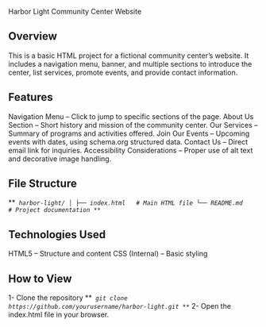 Harbor Light Community Center Website
## Overview
This is a basic HTML project for a fictional community center’s website.
It includes a navigation menu, banner, and multiple sections to introduce the center, list services, promote events, and provide contact information.

## Features
Navigation Menu – Click to jump to specific sections of the page.
About Us Section – Short history and mission of the community center.
Our Services – Summary of programs and activities offered.
Join Our Events – Upcoming events with dates, using schema.org structured data.
Contact Us – Direct email link for inquiries.
Accessibility Considerations – Proper use of alt text and decorative image handling.

## File Structure
***```
harbor-light/
│
├── index.html   # Main HTML file
└── README.md    # Project documentation
**```*

## Technologies Used
HTML5 – Structure and content
CSS (Internal) – Basic styling

## How to View
1- Clone the repository
***```
git clone https://github.com/yourusername/harbor-light.git
**```*
2- Open the index.html file in your browser.

